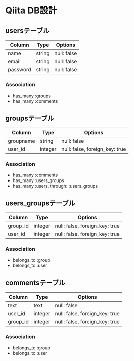 # Qiita DB設計
## usersテーブル
|Column|Type|Options|
|------|----|-------|
|name|string|null: false|
|email|string|null: false|
|password|string|null: false|
### Association
- has_many :groups
- has_many :comments

## groupsテーブル
|Column|Type|Options|
|------|----|-------|
|groupname|string|null: false|
|user_id|integer|null: false, foreign_key: true|
### Association
- has_many :comments
- has_many :users_groups
- has_many  :users,  through:  :users_groups

## users_groupsテーブル
|Column|Type|Options|
|------|----|-------|
|group_id|integer|null: false, foreign_key: true|
|user_id|integer|null: false, foreign_key: true|
### Association
- belongs_to :group
- belongs_to :user

## commentsテーブル
|Column|Type|Options|
|------|----|-------|
|text|text|null: false|
|user_id|integer|null: false, foreign_key: true|
|group_id|integer|null: false, foreign_key: true|
### Association
- belongs_to :group
- belongs_to :user